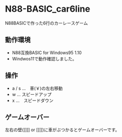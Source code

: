 # N88-BASIC_car6line
N88BASICで作った6行のカーレースゲーム

## 動作環境
 * N88互換BASIC for Windows95 1.10
 * Windwos11で動作確認しました。
## 操作
 * a / s …　車(￥)の左右移動
 * w … スピードアップ
 * x …　スピードダウン
## ゲームオーバー
 左右の壁(]]]] or [[[[)に車がぶつかるとゲームオーバーです。
 
